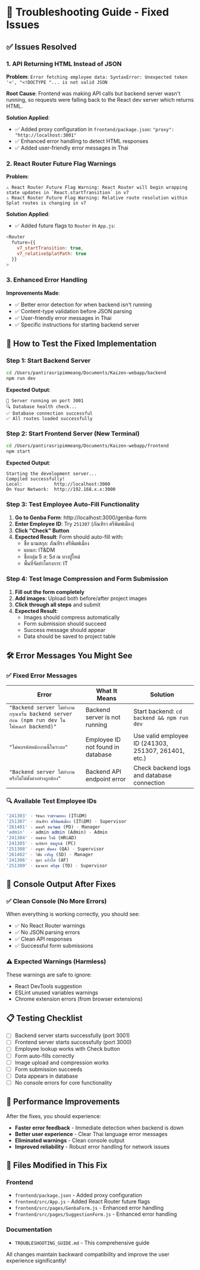 # 🔧 Troubleshooting Guide - Fixed Issues

## ✅ Issues Resolved

### 1. **API Returning HTML Instead of JSON**
**Problem**: `Error fetching employee data: SyntaxError: Unexpected token '<', "<!DOCTYPE "... is not valid JSON`

**Root Cause**: Frontend was making API calls but backend server wasn't running, so requests were falling back to the React dev server which returns HTML.

**Solution Applied**:
- ✅ Added proxy configuration in `frontend/package.json`: `"proxy": "http://localhost:3001"`
- ✅ Enhanced error handling to detect HTML responses
- ✅ Added user-friendly error messages in Thai

### 2. **React Router Future Flag Warnings**
**Problem**: 
```
⚠️ React Router Future Flag Warning: React Router will begin wrapping state updates in `React.startTransition` in v7
⚠️ React Router Future Flag Warning: Relative route resolution within Splat routes is changing in v7
```

**Solution Applied**:
- ✅ Added future flags to `Router` in `App.js`:
```javascript
<Router 
  future={{
    v7_startTransition: true,
    v7_relativeSplatPath: true
  }}
>
```

### 3. **Enhanced Error Handling**
**Improvements Made**:
- ✅ Better error detection for when backend isn't running
- ✅ Content-type validation before JSON parsing
- ✅ User-friendly error messages in Thai
- ✅ Specific instructions for starting backend server

## 🚀 How to Test the Fixed Implementation

### Step 1: Start Backend Server
```bash
cd /Users/pantirasripimmeang/Documents/Kaizen-webapp/backend
npm run dev
```

**Expected Output**:
```
🚀 Server running on port 3001
🔍 Database health check...
✅ Database connection successful
✅ All routes loaded successfully
```

### Step 2: Start Frontend Server (New Terminal)
```bash
cd /Users/pantirasripimmeang/Documents/Kaizen-webapp/frontend
npm start
```

**Expected Output**:
```
Starting the development server...
Compiled successfully!
Local:            http://localhost:3000
On Your Network:  http://192.168.x.x:3000
```

### Step 3: Test Employee Auto-Fill Functionality

1. **Go to Genba Form**: http://localhost:3000/genba-form
2. **Enter Employee ID**: Try `251307` (ภัณฑิรา ศรีพิมพ์เมือง)
3. **Click "Check" Button**
4. **Expected Result**: Form should auto-fill with:
   - ชื่อ นามสกุล: ภัณฑิรา ศรีพิมพ์เมือง
   - แผนก: IT&DM
   - ชื่อกลุ่ม 5 ส: 5ส ณ บางปูใหม่
   - พื้นที่จัดทำโครงการ: IT

### Step 4: Test Image Compression and Form Submission

1. **Fill out the form completely**
2. **Add images**: Upload both before/after project images
3. **Click through all steps** and submit
4. **Expected Result**: 
   - Images should compress automatically
   - Form submission should succeed
   - Success message should appear
   - Data should be saved to project table

## 🛠️ Error Messages You Might See

### ✅ **Fixed Error Messages**

| Error | What It Means | Solution |
|-------|---------------|----------|
| `"Backend server ไม่ทำงาน กรุณาเริ่ม backend server ก่อน (npm run dev ในโฟลเดอร์ backend)"` | Backend server is not running | Start backend: `cd backend && npm run dev` |
| `"ไม่พบรหัสพนักงานนี้ในระบบ"` | Employee ID not found in database | Use valid employee ID (241303, 251307, 261401, etc.) |
| `"Backend server ไม่ทำงาน หรือไม่ได้ตั้งค่าอย่างถูกต้อง"` | Backend API endpoint error | Check backend logs and database connection |

### 🔍 **Available Test Employee IDs**
```javascript
'241303' - รัชนก ราชรามทอง (IT&DM)
'251307' - ภัณฑิรา ศรีพิมพ์เมือง (IT&DM) - Supervisor
'261401' - มนตรี ธนวัฒน์ (PD) - Manager
'admin'  - admin admin (Admin) - Admin
'241304' - สมชาย ใจดี (HR&AD)
'241305' - นภัสกร สมบูรณ์ (PC)
'251308' - อนุชา มั่นคง (QA) - Supervisor
'261402' - วิชัย เจริญ (SD) - Manager
'241306' - สุดา แก้วใส (AF)
'251309' - ธนาคาร ศรีสุข (TD) - Supervisor
```

## 🔧 **Console Output After Fixes**

### ✅ **Clean Console (No More Errors)**
When everything is working correctly, you should see:
- ✅ No React Router warnings
- ✅ No JSON parsing errors
- ✅ Clean API responses
- ✅ Successful form submissions

### ⚠️ **Expected Warnings (Harmless)**
These warnings are safe to ignore:
- React DevTools suggestion
- ESLint unused variables warnings
- Chrome extension errors (from browser extensions)

## 📋 **Testing Checklist**

- [ ] Backend server starts successfully (port 3001)
- [ ] Frontend server starts successfully (port 3000)
- [ ] Employee lookup works with Check button
- [ ] Form auto-fills correctly
- [ ] Image upload and compression works
- [ ] Form submission succeeds
- [ ] Data appears in database
- [ ] No console errors for core functionality

## 🎯 **Performance Improvements**

After the fixes, you should experience:
- **Faster error feedback** - Immediate detection when backend is down
- **Better user experience** - Clear Thai language error messages
- **Eliminated warnings** - Clean console output
- **Improved reliability** - Robust error handling for network issues

## 📝 **Files Modified in This Fix**

### Frontend
- `frontend/package.json` - Added proxy configuration
- `frontend/src/App.js` - Added React Router future flags
- `frontend/src/pages/GenbaForm.js` - Enhanced error handling
- `frontend/src/pages/SuggestionForm.js` - Enhanced error handling

### Documentation
- `TROUBLESHOOTING_GUIDE.md` - This comprehensive guide

All changes maintain backward compatibility and improve the user experience significantly!